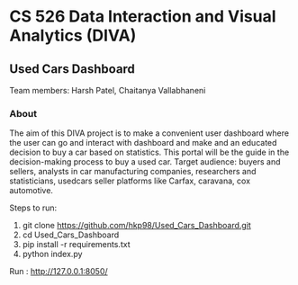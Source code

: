 # CS 526 Data Interaction and Visual Analytics (DIVA)
## Used Cars Dashboard

Team members: Harsh Patel, Chaitanya Vallabhaneni

### About

The aim of this DIVA project is to make a convenient user dashboard where the user can go and interact with dashboard and make and an educated decision to buy a car based on statistics.
This portal will be the guide in the decision-making process to buy a used car. 
Target audience: buyers and sellers, analysts in car manufacturing companies, researchers and statisticians, usedcars seller platforms like Carfax, caravana, cox automotive.


Steps to run:

 1. git clone https://github.com/hkp98/Used_Cars_Dashboard.git
 2. cd Used_Cars_Dashboard
 3. pip install -r requirements.txt
 4. python index.py

Run : http://127.0.0.1:8050/
